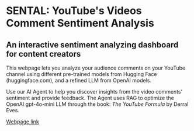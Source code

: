 # SENTAL: YouTube's Videos Comment Sentiment Analysis

## An interactive sentiment analyzing dashboard for content creators

This webpage lets you analyze your audience comments on your YouTube channel using different pre-trained models from Hugging Face (huggingface.com), and a refined LLM from OpenAI models.

Use our AI Agent to help you discover insights from the video comments' sentiment and provide feedback. The Agent uses RAG to optimize the OpenAI gpt-4o-mini LLM through the book: *The YouTube Formula* by Derral Eves.

[Webpage link](https://sentalhoangquan.streamlit.app/#sental-youtube-s-videos-comment-sentiment-analysis) 
